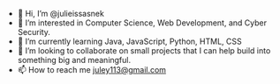 - 👋 Hi, I’m @julieissasnek
- 👀 I’m interested in Computer Science, Web Development, and Cyber Security. 
- 🌱 I’m currently learning Java, JavaScript, Python, HTML, CSS
- 💞️ I’m looking to collaborate on small projects that I can help build into something big and meaningful. 
- 📫 How to reach me juley113@gmail.com

<!---
julieissasnek/julieissasnek is a ✨ special ✨ repository because its `README.md` (this file) appears on your GitHub profile.
You can click the Preview link to take a look at your changes.
--->
